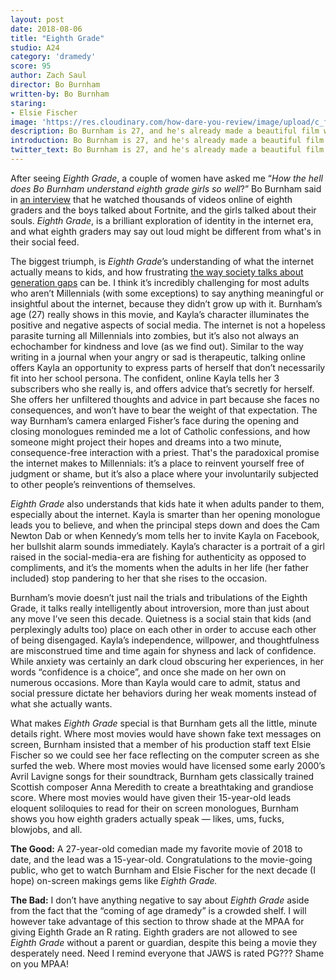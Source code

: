 ```yaml
---
layout: post
date: 2018-08-06
title: "Eighth Grade"
studio: A24
category: 'dramedy'
score: 95
author: Zach Saul
director: Bo Burnham
written-by: Bo Burnham
staring:
- Elsie Fischer
image: 'https://res.cloudinary.com/how-dare-you-review/image/upload/c_fill,h_399,w_760/v1529979103/eighth-grade.jpg'
description: Bo Burnham is 27, and he's already made a beautiful film wise beyond its years. Parents and Hollywood executives, I hope you were taking notes.   
introduction: Bo Burnham is 27, and he's already made a beautiful film wise beyond its years. Parents and Hollywood executives, I hope you were taking notes.
twitter_text: Bo Burnham is 27, and he's already made a beautiful film wise beyond its years. Parents and Hollywood executives, I hope you were taking notes.
---
```




After seeing *Eighth Grade*, a couple of women have asked me “*How the hell does Bo Burnham understand eighth grade girls so well*?” Bo Burnham said in [an interview](https://www.youtube.com/watch?v=QJX1XstNDcw) that he watched thousands of videos online of eighth graders and the boys talked about Fortnite, and the girls talked about their souls. *Eighth Grade*, is a brilliant exploration of identity in the internet era, and what eighth graders may say out loud might be different from what's in their social feed.

The biggest triumph, is *Eighth Grade*’s understanding of what the internet actually means to kids, and how frustrating [the way society talks about generation gaps](https://www.youtube.com/watch?v=-HFwok9SlQQ) can be. I think it’s incredibly challenging for most adults who aren’t Millennials (with some exceptions) to say anything meaningful or insightful about the internet, because they didn’t grow up with it. Burnham’s age (27) really shows in this movie, and Kayla’s character illuminates the positive and negative aspects of social media. The internet is not a hopeless parasite turning all Millennials into zombies, but it’s also not always an echochamber for kindness and love (as we find out). Similar to the way writing in a journal when your angry or sad is therapeutic, talking online offers Kayla an opportunity to express parts of herself that don’t necessarily fit into her school persona. The confident, online Kayla tells her 3 subscribers who she really is, and offers advice that’s secretly for herself. She offers her unfiltered thoughts and advice in part because she faces no consequences, and won’t have to bear the weight of that expectation. The way Burnham’s camera enlarged Fisher’s face during the opening and closing monologues reminded me a lot of Catholic confessions, and how someone might project their hopes and dreams into a two minute, consequence-free interaction with a priest. That's the paradoxical promise the internet makes to Millennials: it’s a place to reinvent yourself free of judgment or shame, but it’s also a place where your involuntarily subjected to other people’s reinventions of themselves.

*Eighth Grade* also understands that kids hate it when adults pander to them, especially about the internet. Kayla is smarter than her opening monologue leads you to believe, and when the principal steps down and does the Cam Newton Dab or when Kennedy’s mom tells her to invite Kayla on Facebook, her bullshit alarm sounds immediately. Kayla’s character is a portrait of a girl raised in the social-media-era are fishing for authenticity as opposed to compliments, and it’s the moments when the adults in her life (her father included) stop pandering to her that she rises to the occasion.

Burnham’s movie doesn’t just nail the trials and tribulations of the Eighth Grade, it talks really intelligently about introversion, more than just about any move I’ve seen this decade. Quietness is a social stain that kids (and perplexingly adults too) place on each other in order to accuse each other of being disengaged. Kayla’s independence, willpower, and thoughtfulness are misconstrued time and time again for shyness and lack of confidence. While anxiety was certainly an dark cloud obscuring her experiences, in her words “confidence is a choice”, and once she made on her own on numerous occasions. More than Kayla would care to admit, status and social pressure dictate her behaviors during her weak moments instead of what she actually wants.  

What makes *Eighth Grade* special is that Burnham gets all the little, minute details right. Where most movies would have shown fake text messages on screen, Burnham insisted that a member of his production staff text Elsie Fischer so we could see her face reflecting on the computer screen as she surfed the web. Where most movies would have licensed some early 2000’s Avril Lavigne songs for their soundtrack, Burnham gets classically trained Scottish composer Anna Meredith to create a breathtaking and grandiose score. Where most movies would have given their 15-year-old leads eloquent soliloquies to read for their on screen monologues, Burnham shows you how eighth graders actually speak —  likes, ums, fucks, blowjobs, and all. 

**The Good:** A 27-year-old comedian made my favorite movie of 2018 to date, and the lead was a 15-year-old. Congratulations to the movie-going public, who get to watch Burnham and Elsie Fischer for the next decade (I hope) on-screen makings gems like *Eighth Grade.*

**The Bad:** I don’t have anything negative to say about *Eighth Grade* aside from the fact that the “coming of age dramedy” is a crowded shelf. I will however take advantage of this section to throw shade at the MPAA for giving Eighth Grade an R rating. Eighth graders are not allowed to see *Eighth Grade* without a parent or guardian, despite this being a movie they desperately need.  Need I remind everyone that JAWS is rated PG???  Shame on you MPAA!  
